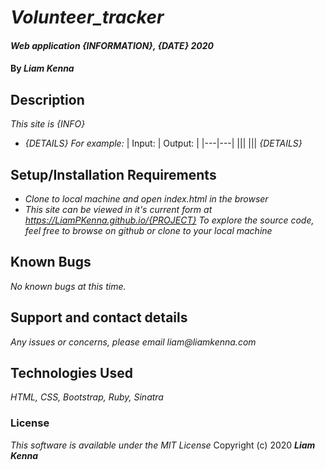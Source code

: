 # _Volunteer_tracker_
#### _Web application {INFORMATION}, {DATE} 2020_
#### By _**Liam Kenna**_
## Description
_This site is {INFO}_
* _{DETAILS}_
_For example:_
| Input:  | Output:   |
|---|---|
|||
|||
_{DETAILS}_
## Setup/Installation Requirements
* _Clone to local machine and open index.html in the browser_
* _This site can be viewed in it's current form at https://LiamPKenna.github.io/{PROJECT}_
_To explore the source code, feel free to browse on github or clone to your local machine_
## Known Bugs
_No known bugs at this time._
## Support and contact details
_Any issues or concerns, please email liam@liamkenna.com_
## Technologies Used
_HTML, CSS, Bootstrap, Ruby, Sinatra_
### License
*This software is available under the MIT License*
Copyright (c) 2020 **_Liam Kenna_**